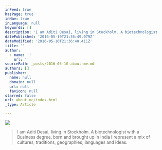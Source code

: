 ```yaml
---
inFeed: true
hasPage: true
inNav: true
inLanguage: null
keywords: []
description: 'I am Aditi Desai, living in Stockholm. A biotechnologist with a Business degree, born and brought up in India I represent a mix of cultures, traditions, geographies, languages and ideas. '
datePublished: '2016-05-10T21:36:49.079Z'
dateModified: '2016-05-10T21:36:40.411Z'
title: ''
author:
  - name: ''
    url: ''
sourcePath: _posts/2016-05-10-about-me.md
authors: []
publisher:
  name: null
  domain: null
  url: null
  favicon: null
starred: false
url: about-me/index.html
_type: Article

---
```

![](https://s3-us-west-2.amazonaws.com/the-grid-img/p/2d73ad18c46c6928bbbf5352b0b009aee375a22e.jpg)

> I am Aditi Desai, living in Stockholm. A biotechnologist with a Business degree, born and brought up in India I represent a mix of cultures, traditions, geographies, languages and ideas.